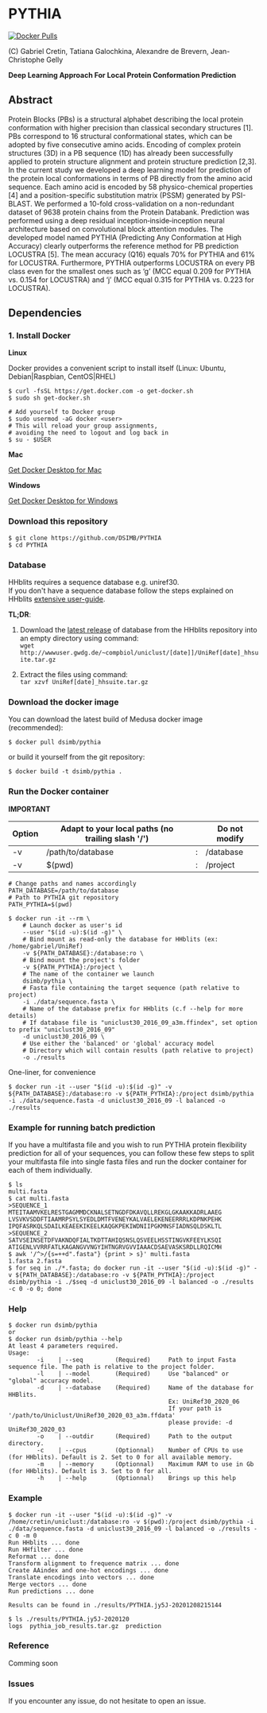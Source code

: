 # PYTHIA

[![Docker Pulls](https://img.shields.io/docker/pulls/dsimb/pythia.svg)](https://hub.docker.com/r/dsimb/pythia)

(C) Gabriel Cretin, Tatiana Galochkina, Alexandre de Brevern, Jean-Christophe Gelly

**Deep Learning Approach For Local Protein Conformation Prediction**


## Abstract

Protein Blocks (PBs) is a structural alphabet describing the local protein conformation with higher precision than classical secondary structures [1]. PBs correspond to 16 structural conformational states, which can be adopted by five consecutive amino acids. Encoding of complex protein structures (3D) in a PB sequence (1D) has already been successfully applied to protein structure alignment and protein structure prediction [2,3]. In the current study we developed a deep learning model for prediction of the protein local conformations in terms of PB directly from the amino acid sequence. Each amino acid is encoded by 58 physico-chemical properties [4] and a position-specific substitution matrix (PSSM) generated by PSI-BLAST. We performed a 10-fold cross-validation on a non-redundant dataset of 9638 protein chains from the Protein Databank. Prediction was performed using a deep residual inception‐inside‐inception neural architecture based on convolutional block attention modules. The developed model named PYTHIA (Predicting Any Conformation at High Accuracy) clearly outperforms the reference method for PB prediction LOCUSTRA [5]. The mean accuracy (Q16) equals 70% for PYTHIA and 61% for LOCUSTRA. Furthermore, PYTHIA outperforms LOCUSTRA on every PB class even for the smallest ones such as ‘g’ (MCC equal 0.209 for PYTHIA vs. 0.154 for LOCUSTRA) and ‘j’ (MCC equal 0.315 for PYTHIA vs. 0.223 for LOCUSTRA).

## Dependencies

### 1. Install Docker

**Linux**

Docker provides a convenient script to install itself (Linux: Ubuntu, Debian|Raspbian, CentOS|RHEL)
```term
$ curl -fsSL https://get.docker.com -o get-docker.sh
$ sudo sh get-docker.sh

# Add yourself to Docker group
$ sudo usermod -aG docker <user>
# This will reload your group assignments,
# avoiding the need to logout and log back in
$ su - $USER
```

**Mac**  

[Get Docker Desktop for Mac](https://docs.docker.com/docker-for-mac/install/)  

**Windows**  

[Get Docker Desktop for Windows](https://docs.docker.com/docker-for-windows/install/)  



### Download this repository  

```term
$ git clone https://github.com/DSIMB/PYTHIA
$ cd PYTHIA
```

### Database

HHblits requires a sequence database e.g. uniref30.  
If you don't have a sequence database follow the steps explained on HHblits [extensive user-guide](https://github.com/soedinglab/hh-suite/wiki#hh-suite-databases).  

**TL;DR**:  
1. Download the [latest release](http://wwwuser.gwdg.de/~compbiol/uniclust/current_release/) of database from the HHblits repository into an empty directory using command:  
`wget http://wwwuser.gwdg.de/~compbiol/uniclust/[date]]/UniRef[date]_hhsuite.tar.gz`

2. Extract the files using command:  
`tar xzvf UniRef[date]_hhsuite.tar.gz`


### Download the docker image  

You can download the latest build of Medusa docker image (recommended):  

```
$ docker pull dsimb/pythia
```

or build it yourself from the git repository:  

```
$ docker build -t dsimb/pythia .
```

### Run the Docker container  
  
**IMPORTANT**  
  
| Option | Adapt to your local paths (no trailing slash '/') |   | Do not modify |
|--------|---------------------------------------------------|---|---------------|
| -v     | /path/to/database                                 | : | /database     |
| -v     | $(pwd)                                            | : | /project      |


```term
# Change paths and names accordingly
PATH_DATABASE=/path/to/database
# Path to PYTHIA git repository
PATH_PYTHIA=$(pwd) 

$ docker run -it --rm \
    # Launch docker as user's id
    --user "$(id -u):$(id -g)" \  
    # Bind mount as read-only the database for HHblits (ex: /home/gabriel/UniRef)
    -v ${PATH_DATABASE}:/database:ro \  
    # Bind mount the project's folder
    -v ${PATH_PYTHIA}:/project \  
    # The name of the container we launch
    dsimb/pythia \  
    # Fasta file containing the target sequence (path relative to project)
    -i ./data/sequence.fasta \  
    # Name of the database prefix for HHblits (c.f --help for more details)
    # If database file is "uniclust30_2016_09_a3m.ffindex", set option to prefix "uniclust30_2016_09"
    -d uniclust30_2016_09 \
    # Use either the 'balanced' or 'global' accuracy model
    # Directory which will contain results (path relative to project)
    -o ./results  
```
One-liner, for convenience
```term
$ docker run -it --user "$(id -u):$(id -g)" -v ${PATH_DATABASE}:/database:ro -v ${PATH_PYTHIA}:/project dsimb/pythia -i ./data/sequence.fasta -d uniclust30_2016_09 -l balanced -o ./results
```

### Example for running batch prediction  

If you have a multifasta file and you wish to run PYTHIA protein flexibility prediction for all of your sequences,
you can follow these few steps to split your multifasta file into single fasta files and run the docker container
for each of them individually.  

```term
$ ls
multi.fasta
$ cat multi.fasta
>SEQUENCE_1
MTEITAAMVKELRESTGAGMMDCKNALSETNGDFDKAVQLLREKGLGKAAKKADRLAAEG
LVSVKVSDDFTIAAMRPSYLSYEDLDMTFVENEYKALVAELEKENEERRRLKDPNKPEHK
IPQFASRKQLSDAILKEAEEKIKEELKAQGKPEKIWDNIIPGKMNSFIADNSQLDSKLTL
>SEQUENCE_2
SATVSEINSETDFVAKNDQFIALTKDTTAHIQSNSLQSVEELHSSTINGVKFEEYLKSQI
ATIGENLVVRRFATLKAGANGVVNGYIHTNGRVGVVIAAACDSAEVASKSRDLLRQICMH
$ awk '/^>/{s=++d".fasta"} {print > s}' multi.fasta
1.fasta 2.fasta
$ for seq in ./*.fasta; do docker run -it --user "$(id -u):$(id -g)" -v ${PATH_DATABASE}:/database:ro -v ${PATH_PYTHIA}:/project dsimb/pythia -i ./$seq -d uniclust30_2016_09 -l balanced -o ./results -c 0 -o 0; done
```


### Help

```term
$ docker run dsimb/pythia
or
$ docker run dsimb/pythia --help
At least 4 parameters required.
Usage:
        -i    | --seq         (Required)     Path to input Fasta sequence file. The path is relative to the project folder.
        -l    | --model       (Required)     Use "balanced" or "global" accuracy model.
        -d    | --database    (Required)     Name of the database for HHBlits.
                                             Ex: UniRef30_2020_06
                                             If your path is '/path/to/Uniclust/UniRef30_2020_03_a3m.ffdata'
                                             please provide: -d UniRef30_2020_03
        -o    | --outdir      (Required)     Path to the output directory.
        -c    | --cpus        (Optionnal)    Number of CPUs to use (for HHblits). Default is 2. Set to 0 for all available memory.
        -m    | --memory      (Optionnal)    Maximum RAM to use in Gb (for HHblits). Default is 3. Set to 0 for all.
        -h    | --help        (Optionnal)    Brings up this help
```

### Example

```term
$ docker run -it --user "$(id -u):$(id -g)" -v /home/cretin/uniclust:/database:ro -v $(pwd):/project dsimb/pythia -i ./data/sequence.fasta -d uniclust30_2016_09 -l balanced -o ./results -c 0 -m 0
Run HHblits ... done
Run HHfilter ... done
Reformat ... done
Transform alignment to frequence matrix ... done
Create AAindex and one-hot encodings ... done
Translate encodings into vectors ... done
Merge vectors ... done
Run predictions ... done

Results can be found in ./results/PYTHIA.jy5J-20201208215144

$ ls ./results/PYTHIA.jy5J-2020120
logs  pythia_job_results.tar.gz  prediction
```

### Reference  

Comming soon

### Issues  

If you encounter any issue, do not hesitate to open an issue.  
